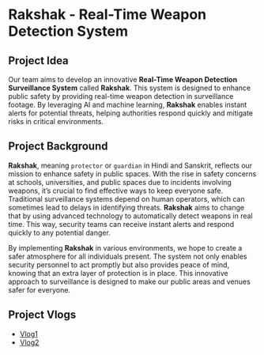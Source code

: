 # Rakshak - Real-Time Weapon Detection System

## Project Idea

Our team aims to develop an innovative **Real-Time Weapon Detection Surveillance System** called **Rakshak**. This system is designed to enhance public safety by providing real-time weapon detection in surveillance footage. By leveraging AI and machine learning, **Rakshak** enables instant alerts for potential threats, helping authorities respond quickly and mitigate risks in critical environments.


## Project Background

**Rakshak**, meaning `protector` or `guardian` in Hindi and Sanskrit, reflects our mission to enhance safety in public spaces. With the rise in safety concerns at schools, universities, and public spaces due to incidents involving weapons, it’s crucial to find effective ways to keep everyone safe. Traditional surveillance systems depend on human operators, which can sometimes lead to delays in identifying threats. **Rakshak** aims to change that by using advanced technology to automatically detect weapons in real time. This way, security teams can receive instant alerts and respond quickly to any potential danger.

By implementing **Rakshak** in various environments, we hope to create a safer atmosphere for all individuals present. The system not only enables security personnel to act promptly but also provides peace of mind, knowing that an extra layer of protection is in place. This innovative approach to surveillance is designed to make our public areas and venues safer for everyone.

## Project Vlogs

- [Vlog1](https://youtu.be/uRUrYmM65Us)
- [Vlog2](https://youtu.be/H9dpu83g6AI)
